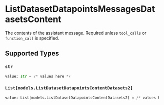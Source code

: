# ListDatasetDatapointsMessagesDatasetsContent

The contents of the assistant message. Required unless `tool_calls` or `function_call` is specified.


## Supported Types

### `str`

```python
value: str = /* values here */
```

### `List[models.ListDatasetDatapointsContentDatasets2]`

```python
value: List[models.ListDatasetDatapointsContentDatasets2] = /* values here */
```

